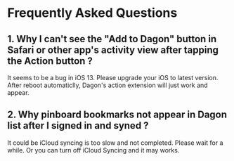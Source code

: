 # Frequently Asked Questions

## 1. Why I can't see the "Add to Dagon" button in Safari or other app's activity view after tapping the Action button ?

It seems to be a bug in iOS 13. Please upgrade your iOS to latest version. After reboot automaticlly, Dagon's action extension will just work and appear. 

## 2. Why pinboard bookmarks not appear in Dagon list after I signed in and syned ?

It could be iCloud syncing is too slow and not completed. Please wait for a while. Or you can turn off iCloud Syncing and it may works.